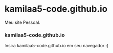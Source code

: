 # kamilaa5-code.github.io
Meu site Pessoal.

<h3> kamilaa5-code.github.io </h3>
Insira kamilaa5-code.github.io em seu navegador :)

